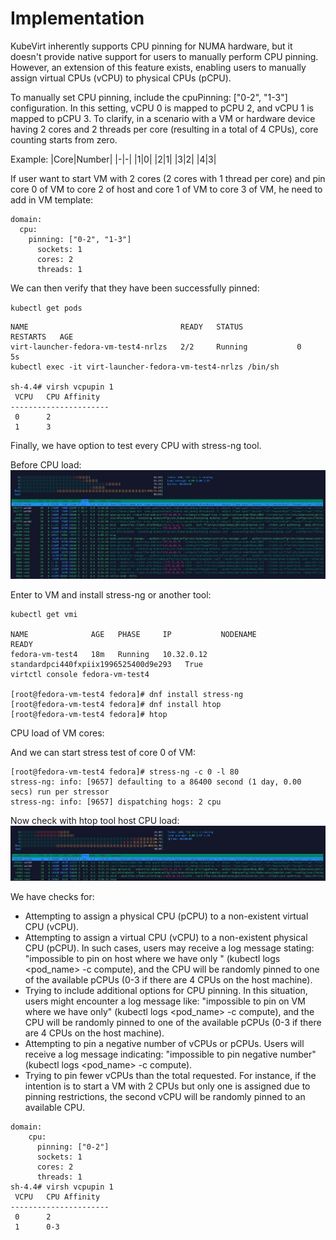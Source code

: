 # Implementation
KubeVirt inherently supports CPU pinning for NUMA hardware, but it doesn't provide native support for users to manually perform CPU pinning. However, an extension of this feature exists, enabling users to manually assign virtual CPUs (vCPU) to physical CPUs (pCPU).

To manually set CPU pinning, include the cpuPinning: ["0-2", "1-3"] configuration. In this setting, vCPU 0 is mapped to pCPU 2, and vCPU 1 is mapped to pCPU 3. To clarify, in a scenario with a VM or hardware device having 2 cores and 2 threads per core (resulting in a total of 4 CPUs), core counting starts from zero.

Example:
|Core|Number|
|-|-|
|1|0|
|2|1|
|3|2|
|4|3|

If user want to start VM with 2 cores (2 cores with 1 thread per core) and pin core 0 of VM to core 2 of host and core 1 of VM to core 3 of VM, he need to add in VM template:
```
domain:     
  cpu:       
    pinning: ["0-2", "1-3"]
      sockets: 1
      cores: 2
      threads: 1
```
We can then verify that they have been successfully pinned:

`kubectl get pods`
```
NAME                                  READY   STATUS            RESTARTS   AGE
virt-launcher-fedora-vm-test4-nrlzs   2/2     Running           0          5s
kubectl exec -it virt-launcher-fedora-vm-test4-nrlzs /bin/sh

sh-4.4# virsh vcpupin 1
 VCPU   CPU Affinity
----------------------
 0      2
 1      3
```
Finally, we have option to test every CPU with stress-ng tool.

Before CPU load:
![Alt text](/images/before_pinning.jpg)


Enter to VM and install stress-ng or another tool:
```
kubectl get vmi

NAME              AGE   PHASE     IP           NODENAME                               READY
fedora-vm-test4   18m   Running   10.32.0.12   standardpci440fxpiix1996525400d9e293   True
virtctl console fedora-vm-test4

[root@fedora-vm-test4 fedora]# dnf install stress-ng
[root@fedora-vm-test4 fedora]# dnf install htop
[root@fedora-vm-test4 fedora]# htop
```
 CPU load of VM cores:



And we can start stress test of core 0 of VM:
```
[root@fedora-vm-test4 fedora]# stress-ng -c 0 -l 80
stress-ng: info: [9657] defaulting to a 86400 second (1 day, 0.00 secs) run per stressor
stress-ng: info: [9657] dispatching hogs: 2 cpu
```
Now check with htop tool host CPU load:
![Alt text](/images/after_pinning.jpg)

We have checks for:
- Attempting to assign a physical CPU (pCPU) to a non-existent virtual CPU (vCPU).
- Attempting to assign a virtual CPU (vCPU) to a non-existent physical CPU (pCPU). In such cases, users may receive a log message stating: "impossible to pin <N> on host where we have only <N>" (kubectl logs <pod_name> -c compute), and the CPU will be randomly pinned to one of the available pCPUs (0-3 if there are 4 CPUs on the host machine).
- Trying to include additional options for CPU pinning. In this situation, users might encounter a log message like: "impossible to pin <N> on VM where we have only<N>" (kubectl logs <pod_name> -c compute), and the CPU will be randomly pinned to one of the available pCPUs (0-3 if there are 4 CPUs on the host machine).
- Attempting to pin a negative number of vCPUs or pCPUs. Users will receive a log message indicating: "impossible to pin negative number" (kubectl logs <pod_name> -c compute).
- Trying to pin fewer vCPUs than the total requested. For instance, if the intention is to start a VM with 2 CPUs but only one is assigned due to pinning restrictions, the second vCPU will be randomly pinned to an available CPU.
```
domain:
    cpu:
      pinning: ["0-2"]
      sockets: 1
      cores: 2
      threads: 1
sh-4.4# virsh vcpupin 1
 VCPU   CPU Affinity
----------------------
 0      2
 1      0-3
 ```
